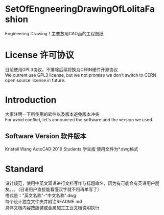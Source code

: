 # SetOfEngneeringDrawingOfLolitaFashion
Engineering Drawing！主要放用CAD画的工程图纸
# License 许可协议
目前使用GPL3协议，不排除后续将换为CERN硬件开源协议 <br>
We current use GPL3 license, but we not promise we don't switch to CERN open source license in future.
# Introduction
大家注明一下所使用的软件以及版本避免版本冲突 <br>
For avoid conflict, let's announced the software and the version we used. <br>

## Software Version 软件版本
Kristall Wang          AutoCAD 2019 Students 学生版 使用文件为*.dwg格式 <br>

# Standard
设计规范，使用中英文双语进行文档写作与标题命名，因为有可能会有英语用户朋友。。。（日语用户直接能看懂汉字就不用再单写了） <br>
格式是："英文名称"-"中文名称".dwg <br>
每个设计独立文件夹并附注README.md <br>
具体文档内容按服装或金属加工工业文档说明执行 <br>







